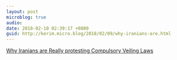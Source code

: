 ```yaml
---
layout: post
microblog: true
audio: 
date: 2018-02-10 02:39:17 +0800
guid: http://kerim.micro.blog/2018/02/09/why-iranians-are.html
---
```

[Why Iranians are Really protesting Compulsory Veiling Laws](https://www.juancole.com/2018/02/iranians-protesting-compulsory.html)
